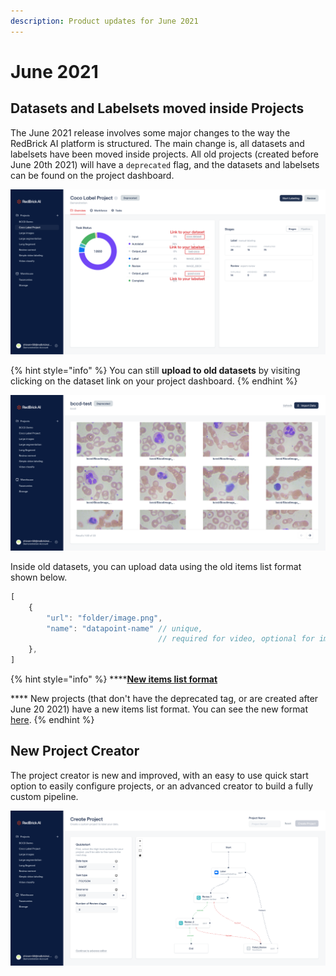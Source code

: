 ```yaml
---
description: Product updates for June 2021
---
```


# June 2021

## Datasets and Labelsets moved inside Projects

The June 2021 release involves some major changes to the way the RedBrick AI platform is structured. The main change is, all datasets and labelsets have been moved inside projects. All old projects \(created before June 20th 2021\) will have a `deprecated` flag, and the datasets and labelsets can be found on the project dashboard. 

![](../.gitbook/assets/group-477.png)

{% hint style="info" %}
You can still **upload to old datasets** by visiting clicking on the dataset link on your project dashboard. 
{% endhint %}

![Old dataset page accessible through project dashboard.](../.gitbook/assets/app.redbrickai.com_ebd3bfd3-4eab-440a-9748-e23bfeed07bf_createproject_-1-.png)

Inside old datasets, you can upload data using the old items list format shown below. 

```javascript
[
    {
        "url": "folder/image.png",
        "name": "datapoint-name" // unique, 
                                 // required for video, optional for images
    },
]

```

{% hint style="info" %}
\*\*\*\*[**New items list format**](../projects/importing-data/#items-list)  
  
**** New projects \(that don't have the deprecated tag, or are created after June 20 2021\) have a new items list format. You can see the new format [here](../projects/importing-data/#items-list).
{% endhint %}

## New Project Creator

The project creator is new and improved, with an easy to use quick start option to easily configure projects, or an advanced creator to build a fully custom pipeline. 

![](../.gitbook/assets/app.redbrickai.com_ebd3bfd3-4eab-440a-9748-e23bfeed07bf_createproject_.png)

